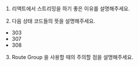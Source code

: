 1. 리액트에서 스트리밍을 하기 좋은 이유를 설명해주세요.

2. 다음 상태 코드들의 뜻을 설명해주세요.

- 303
- 307
- 308

3. Route Group 을 사용할 때의 주의할 점을 설명해주세요.
